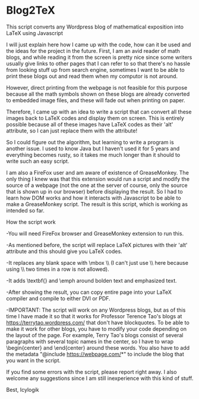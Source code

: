 # Blog2TeX
This script converts any Wordpress blog of mathematical exposition into LaTeX using Javascript

I will just explain here how I came up with the code, how can it be used and the ideas for the project in the future.
First, I am an avid reader of math blogs, and while reading it from the screen is pretty nice since some writers usually give links to other pages that I can refer to so that there's no hassle from looking stuff up from search engine, sometimes I want to be able to print these blogs out and read them when my computor is not around. 

However, direct printing from the webpage is not feasible for this purpose because all the math symbols shown on these blogs are already converted to embedded image files, and these will fade out when printing on paper.

Therefore, I came up with an idea to write a script that can convert all these images back to LaTeX codes and display them on screen. This is entirely possible because all of these images have LaTeX codes as their 'alt' attribute, so I can just replace them with the attribute! 

 So I could figure out the algorithm, but learning to write a program is another issue. I used to know Java but I haven't used it for 5 years and everything becomes rusty, so it takes me much longer than it should to write such an easy script.
 
 I am also a FireFox user and am aware of existence of GreaseMonkey. The only thing I knew was that this extension would run a script and modify the source of a webpage (not the one at the server of course, only  the source that is shown up in our browser) before displaying the result. So I had to learn how DOM works and how it interacts with Javascript to be able to make a GreaseMonkey script. The result is this script, which is working as intended so far.
 
 How the script work
 
 -You will need FireFox browser and GreaseMonkey extension to run this.
 
-As mentioned before, the script will replace LaTeX pictures with their 'alt' attribute and this should give you LaTeX codes.

-It replaces any blank space with \mbox \\\ (I can't just use \\\ here because using \\\ two times in a row is not allowed).

-It adds \textbf{} and \emph around bolden text and emphasized text.

-After showing the result, you can copy entire page into your LaTeX compiler and compile to either DVI or PDF.

-IMPORTANT: The script will work on any Wordpress blogs, but as of this time I have made it so that it works for Professor Terence Tao's blogs at https://terrytao.wordpress.com/ that don't have blockquotes. To be able to make it work for other blogs, you have to modify your code depending on the layout of the page. For example, Terry Tao's blogs consist of several paragraphs with several topic names in the center, so I have to wrap \begin{center} and \end{center} around these words. You also have to add the metadata "@include https://webpage.com/*" to include the blog that you want in the script.

If you find some errors with the script, please report right away. I also welcome any suggestions since I am still inexperience with this kind of stuff.

Best,
Icylogik
